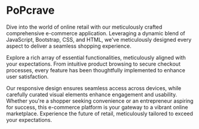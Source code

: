 # PoPcrave
Dive into the world of online retail with our meticulously crafted comprehensive e-commerce application. Leveraging a dynamic blend of JavaScript, Bootstrap, CSS, and HTML, we've meticulously designed every aspect to deliver a seamless shopping experience.

Explore a rich array of essential functionalities, meticulously aligned with your expectations. From intuitive product browsing to secure checkout processes, every feature has been thoughtfully implemented to enhance user satisfaction.

Our responsive design ensures seamless access across devices, while carefully curated visual elements enhance engagement and usability. Whether you're a shopper seeking convenience or an entrepreneur aspiring for success, this e-commerce platform is your gateway to a vibrant online marketplace. Experience the future of retail, meticulously tailored to exceed your expectations.

